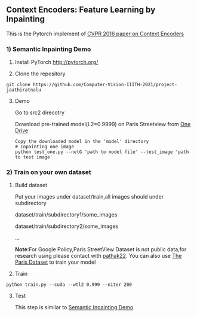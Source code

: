 ## Context Encoders: Feature Learning by Inpainting

This is the Pytorch implement of [CVPR 2016 paper on Context Encoders](https://arxiv.org/pdf/1604.07379.pdf)


### 1) Semantic Inpainting Demo

1. Install PyTorch http://pytorch.org/

2. Clone the repository
  ```Shell
  git clone https://github.com/Computer-Vision-IIITH-2021/project-jaathiratnalu
  ```
3. Demo
	
    Go to src2 direcotry

    Download pre-trained model(L2=0.9999) on Paris Streetview from
    [One Drive](https://iiitaphyd-my.sharepoint.com/:f:/g/personal/nihar_potturu_students_iiit_ac_in/Es_vjOjmrAxLorFjaJ4jAf0BBRC_FVd_QifGgVly9HtzuQ?e=QdDdp1) 
    ```Shell
    Copy the downloaded model in the 'model' directory
    # Inpainting one image 
    python test_one.py --netG 'path to model file' --test_image 'path to test image'
    ```

### 2) Train on your own dataset
1. Build dataset

    Put your images under dataset/train,all images should under subdirectory

    dataset/train/subdirectory1/some_images
    
    dataset/train/subdirectory2/some_images

    ...
    
    **Note**:For Google Policy,Paris StreetView Dataset is not public data,for research using please contact with [pathak22](https://github.com/pathak22).
    You can also use [The Paris Dataset](http://www.robots.ox.ac.uk/~vgg/data/parisbuildings/) to train your model

2. Train
```Shell
python train.py --cuda --wtl2 0.999 --niter 200
```

3. Test

    This step is similar to [Semantic Inpainting Demo](#1-semantic-inpainting-demo)

    

